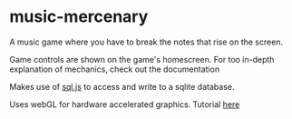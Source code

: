# music-mercenary

A music game where you have to break the notes that rise on the screen.

Game controls are shown on the game's homescreen. For too in-depth explanation of mechanics, check out the documentation

Makes use of [sql.js](https://github.com/sql-js/sql.js) to access and write to a sqlite database.

Uses webGL for hardware accelerated graphics. Tutorial [here](https://webglfundamentals.org/) 